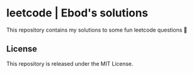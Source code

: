# leetcode | Ebod's solutions

This repository contains my solutions to some fun leetcode questions 🧩

## License

This repository is released under the MIT License.
